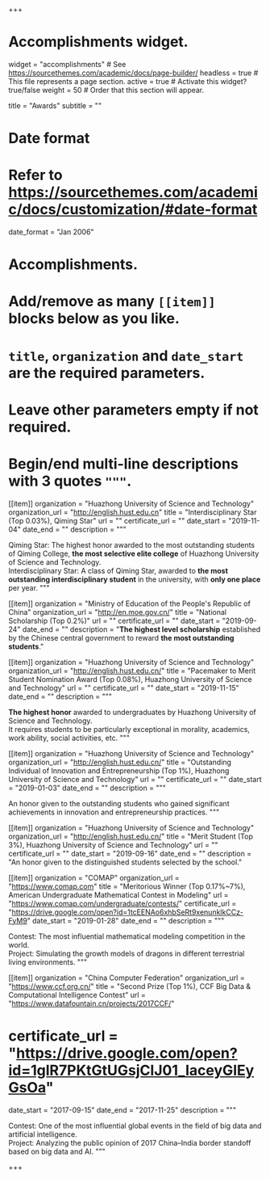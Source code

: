 +++
# Accomplishments widget.

widget = "accomplishments"  # See https://sourcethemes.com/academic/docs/page-builder/
headless = true  # This file represents a page section.
active = true  # Activate this widget? true/false
weight = 50  # Order that this section will appear.

title = "Awards"
subtitle = ""

# Date format
#   Refer to https://sourcethemes.com/academic/docs/customization/#date-format
date_format = "Jan 2006"

# Accomplishments.
#   Add/remove as many `[[item]]` blocks below as you like.
#   `title`, `organization` and `date_start` are the required parameters.
#   Leave other parameters empty if not required.
#   Begin/end multi-line descriptions with 3 quotes `"""`.

[[item]]
  organization = "Huazhong University of Science and Technology"
  organization_url = "http://english.hust.edu.cn"
  title = "Interdisciplinary Star (Top 0.03%), Qiming Star"
  url = ""
  certificate_url = ""
  date_start = "2019-11-04"
  date_end = ""
  description = """

  Qiming Star: The highest honor awarded to the most outstanding students of Qiming College, **the most selective elite college** of Huazhong University of Science and Technology. <br>
  Interdisciplinary Star: A class of Qiming Star, awarded to **the most outstanding interdisciplinary student** in the university, with **only one place** per year.
  """

[[item]]
  organization = "Ministry of Education of the People's Republic of China"
  organization_url = "http://en.moe.gov.cn/"
  title = "National Scholarship (Top 0.2%)"
  url = ""
  certificate_url = ""
  date_start = "2019-09-24"
  date_end = ""
  description = "**The highest level scholarship** established by the Chinese central government to reward **the most outstanding students**."


[[item]]
  organization = "Huazhong University of Science and Technology"
  organization_url = "http://english.hust.edu.cn/"
  title = "Pacemaker to Merit Student Nomination Award (Top 0.08%), Huazhong University of Science and Technology"
  url = ""
  certificate_url = ""
  date_start = "2019-11-15"
  date_end = ""
  description = """
  
  **The highest honor** awarded to undergraduates by Huazhong University of Science and Technology. <br>
  It requires students to be particularly exceptional in morality, academics, work ability, social activities, etc.
  """

[[item]]
  organization = "Huazhong University of Science and Technology"
  organization_url = "http://english.hust.edu.cn/"
  title = "Outstanding Individual of Innovation and Entrepreneurship (Top 1%), Huazhong University of Science and Technology"
  url = ""
  certificate_url = ""
  date_start = "2019-01-03"
  date_end = ""
  description = """

  An honor given to the outstanding students who gained significant achievements in innovation and entrepreneurship practices.
  """

[[item]]
  organization = "Huazhong University of Science and Technology"
  organization_url = "http://english.hust.edu.cn/"
  title = "Merit Student (Top 3%), Huazhong University of Science and Technology"
  url = ""
  certificate_url = ""
  date_start = "2019-09-16"
  date_end = ""
  description = "An honor given to the distinguished students selected by the school."

[[item]]
  organization = "COMAP"
  organization_url = "https://www.comap.com"
  title = "Meritorious Winner (Top 0.17%~7%), American Undergraduate Mathematical Contest in Modeling"
  url = "https://www.comap.com/undergraduate/contests/"
  certificate_url = "https://drive.google.com/open?id=1tcEENAo6xhbSeRt9xenunklkCCz-FyM9"
  date_start = "2019-01-28"
  date_end = ""
  description = """

  Contest: The most influential mathematical modeling competition in the world. <br>
  Project: Simulating the growth models of dragons in different terrestrial living environments.
  """

[[item]]
  organization = "China Computer Federation"
  organization_url = "https://www.ccf.org.cn/"
  title = "Second Prize (Top 1%), CCF Big Data & Computational Intelligence Contest"
  url = "https://www.datafountain.cn/projects/2017CCF/"
#  certificate_url = "https://drive.google.com/open?id=1glR7PKtGtUGsjClJ01_IaceyGlEyGsOa"
  date_start = "2017-09-15"
  date_end = "2017-11-25"
  description = """

  Contest: One of the most influential global events in the field of big data and artificial intelligence. <br>
  Project: Analyzing the public opinion of 2017 China–India border standoff based on big data and AI.
  """


+++
